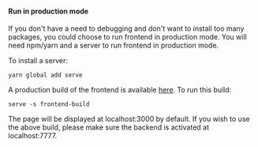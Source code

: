 #### Run in production mode

If you don't have a need to debugging and don't want to install too many packages, you could choose to run frontend in production mode. You will need npm/yarn and a server to run frontend in production mode.

To install a server:

``````  
yarn global add serve
``````

A production build of the frontend is available [here](./resources). To run this build:

``` 
serve -s frontend-build
```

The page will be displayed at localhost:3000 by default. If you wish to use the above build, please make sure the backend is activated at localhost:7777.